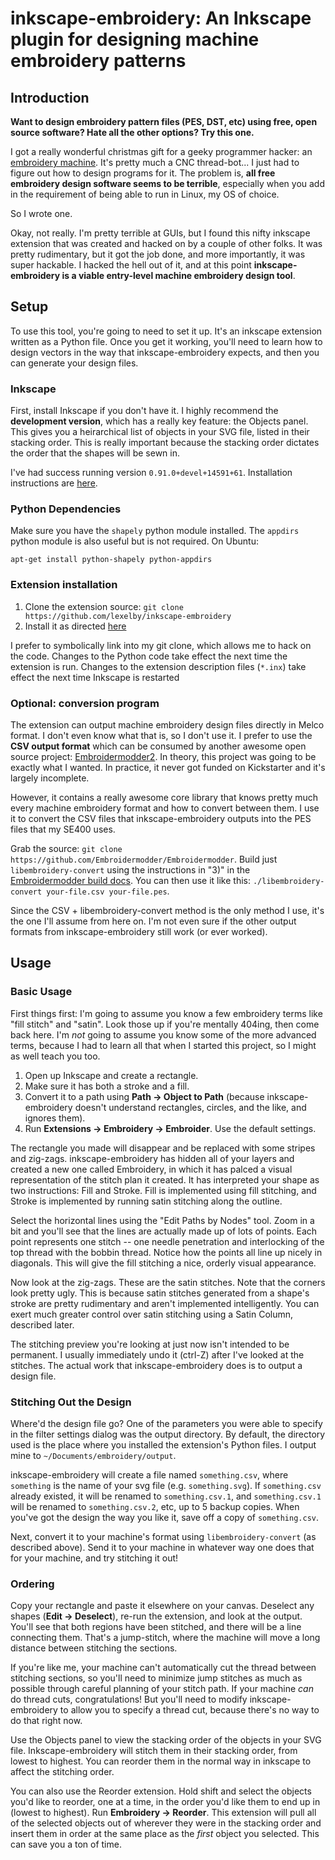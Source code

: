 # inkscape-embroidery: An Inkscape plugin for designing machine embroidery patterns
## Introduction
**Want to design embroidery pattern files (PES, DST, etc) using free, open source software?  Hate all the other options?  Try this one.**

I got a really wonderful christmas gift for a geeky programmer hacker: an [embroidery machine](http://www.brother-usa.com/homesewing/ModelDetail.aspx?ProductID=SE400).  It's pretty much a CNC thread-bot... I just had to figure out how to design programs for it.  The problem is, **all free embroidery design software seems to be terrible**, especially when you add in the requirement of being able to run in Linux, my OS of choice.

So I wrote one.

Okay, not really.  I'm pretty terrible at GUIs, but I found this nifty inkscape extension that was created and hacked on by a couple of other folks.  It was pretty rudimentary, but it got the job done, and more importantly, it was super hackable.  I hacked the hell out of it, and at this point **inkscape-embroidery is a viable entry-level machine embroidery design tool**.


## Setup

To use this tool, you're going to need to set it up.  It's an inkscape extension written as a Python file.  Once you get it working, you'll need to learn how to design vectors in the way that inkscape-embroidery expects, and then you can generate your design files.

### Inkscape
First, install Inkscape if you don't have it.  I highly recommend the **development version**, which has a really key feature: the Objects panel.  This gives you a heirarchical list of objects in your SVG file, listed in their stacking order.  This is really important because the stacking order dictates the order that the shapes will be sewn in.

I've had success running version `0.91.0+devel+14591+61`.  Installation instructions are [here](https://inkscape.org/da/release/trunk/).

### Python Dependencies
Make sure you have the `shapely` python module installed.  The `appdirs` python module is also useful but is not required.  On Ubuntu:

```
apt-get install python-shapely python-appdirs
```

### Extension installation
1. Clone the extension source: `git clone https://github.com/lexelby/inkscape-embroidery`
2. Install it as directed [here](https://inkscape.org/da/gallery/%3Dextension/)

I prefer to symbolically link into my git clone, which allows me to hack on the code.  Changes to the Python code take effect the next time the extension is run.  Changes to the extension description files (`*.inx`) take effect the next time Inkscape is restarted

### Optional: conversion program
The extension can output machine embroidery design files directly in Melco format.  I don't even know what that is, so I don't use it.  I prefer to use the **CSV output format** which can be consumed by another awesome open source project: [Embroidermodder2](https://github.com/Embroidermodder/Embroidermodder).  In theory, this project was going to be exactly what I wanted.  In practice, it never got funded on Kickstarter and it's largely incomplete.

However, it contains a really awesome core library that knows pretty much every machine embroidery format and how to convert between them.  I use it to convert the CSV files that inkscape-embroidery outputs into the PES files that my SE400 uses.

Grab the source: `git clone https://github.com/Embroidermodder/Embroidermodder`.  Build just `libembroidery-convert` using the instructions in "3)" in the [Embroidermodder build docs](https://github.com/Embroidermodder/Embroidermodder/wiki/Compiling-parts-of-the-project). You can then use it like this: `./libembroidery-convert your-file.csv your-file.pes`.

Since the CSV + libembroidery-convert method is the only method I use, it's the one I'll assume from here on.  I'm not even sure if the other output formats from inkscape-embroidery still work (or ever worked).

## Usage
### Basic Usage
First things first: I'm going to assume you know a few embroidery terms like "fill stitch" and "satin".  Look those up if you're mentally 404ing, then come back here.  I'm *not* going to assume you know some of the more advanced terms, because I had to learn all that when I started this project, so I might as well teach you too.

1. Open up Inkscape and create a rectangle.
2. Make sure it has both a stroke and a fill.
3. Convert it to a path using **Path -> Object to Path** (because inkscape-embroidery doesn't understand rectangles, circles, and the like, and ignores them).
4. Run **Extensions -> Embroidery -> Embroider**.  Use the default settings.

The rectangle you made will disappear and be replaced with some stripes and zig-zags.  inkscape-embroidery has hidden all of your layers and created a new one called Embroidery, in which it has palced a visual representation of the stitch plan it created.  It has interpreted your shape as two instructions: Fill and Stroke.  Fill is implemented using fill stitching, and Stroke is implemented by running satin stitching along the outline.

Select the horizontal lines using the "Edit Paths by Nodes" tool.  Zoom in a bit and you'll see that the lines are actually made up of lots of points.  Each point represents one stitch -- one needle penetration and interlocking of the top thread with the bobbin thread.  Notice how the points all line up nicely in diagonals.  This will give the fill stitching a nice, orderly visual appearance.

Now look at the zig-zags.  These are the satin stitches.  Note that the corners look pretty ugly.  This is because satin stitches generated from a shape's stroke are pretty rudimentary and aren't implemented intelligently.  You can exert much greater control over satin stitching using a Satin Column, described later.

The stitching preview you're looking at just now isn't intended to be permanent.  I usually immediately undo it (ctrl-Z) after I've looked at the stitches.  The actual work that inkscape-embroidery does is to output a design file.

### Stitching Out the Design
Where'd the design file go?  One of the parameters you were able to specify in the filter settings dialog was the output directory.  By default, the directory used is the place where you installed the extension's Python files.  I output mine to `~/Documents/embroidery/output`.

inkscape-embroidery will create a file named `something.csv`, where `something` is the name of your svg file (e.g. `something.svg`).  If `something.csv` already existed, it will be renamed to `something.csv.1`, and `something.csv.1` will be renamed to `something.csv.2`, etc, up to 5 backup copies.  When you've got the design the way you like it, save off a copy of `something.csv`.

Next, convert it to your machine's format using `libembroidery-convert` (as described above).  Send it to your machine in whatever way one does that for your machine, and try stitching it out!

### Ordering

Copy your rectangle and paste it elsewhere on your canvas.  Deselect any shapes (**Edit -> Deselect**), re-run the extension, and look at the output.  You'll see that both regions have been stitched, and there will be a line connecting them.  That's a jump-stitch, where the machine will move a long distance between stitching the sections.

If you're like me, your machine can't automatically cut the thread between stitching sections, so you'll need to minimize jump stitches as much as possible through careful planning of your stitch path.  If your machine *can* do thread cuts, congratulations!  But you'll need to modify inkscape-embroidery to allow you to specify a thread cut, because there's no way to do that right now.

Use the Objects panel to view the stacking order of the objects in your SVG file.  Inkscape-embroidery will stitch them in their stacking order, from lowest to highest.  You can reorder them in the normal way in inkscape to affect the stitching order.

You can also use the Reorder extension.  Hold shift and select the objects you'd like to reorder, one at a time, in the order you'd like them to end up in (lowest to highest).  Run **Embroidery -> Reorder**.  This extension will pull all of the selected objects out of wherever they were in the stacking order and insert them in order at the same place as the *first* object you selected.  This can save you a ton of time.

